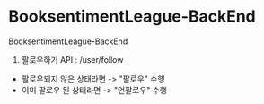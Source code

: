 # BooksentimentLeague-BackEnd
BooksentimentLeague-BackEnd

1. 팔로우하기 API
: /user/follow
- 팔로우되지 않은 상태라면 -> "팔로우" 수행
- 이미 팔로우 된 상태라면 -> "언팔로우" 수행
